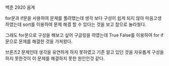 백준 2920 음계

for문과 if문을 사용하여 문제를 풀려했는데 생각 보다 구성이 쉽게 되지 않아 마음고생하였는데 sort를 이용하여 문제 해결 할 수 있다는 것을 보고 참으로 놀라웠다.

그래도 for문으로 구성을 해보고 싶어 구글링을 하였는데 True False를 이용하여 for if문으로 문제를 해결한 것을 가져왔다.

브론즈2 문제인데 생각을 유연하게 하지 못하였고 기존 알고 있던 것을 자유롭게 구성을 하지 못한것이 이 문제를 해결하지 못한 원인인것 같다. 